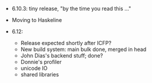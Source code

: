 - 6.10.3: tiny release, "by the time you read this ..."

- Moving to Haskeline

- 6.12:

  - Release expected shortly after ICFP?
  - New build system: main bulk done, merged in head
  - John Dias's backend stuff; done?
  - Donnie's profiler
  - unicode IO
  - shared libraries
